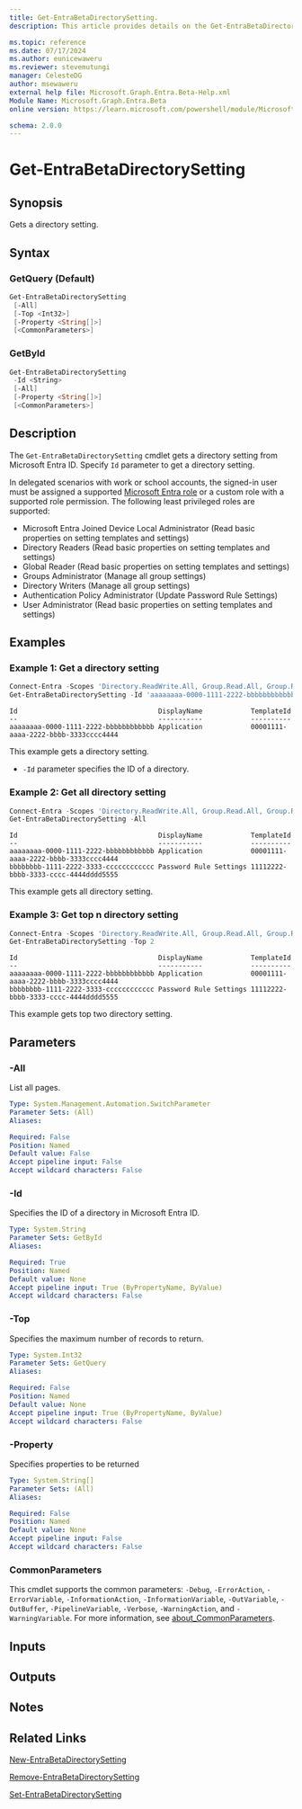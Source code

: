 ```yaml
---
title: Get-EntraBetaDirectorySetting.
description: This article provides details on the Get-EntraBetaDirectorySetting command.

ms.topic: reference
ms.date: 07/17/2024
ms.author: eunicewaweru
ms.reviewer: stevemutungi
manager: CelesteDG
author: msewaweru
external help file: Microsoft.Graph.Entra.Beta-Help.xml
Module Name: Microsoft.Graph.Entra.Beta
online version: https://learn.microsoft.com/powershell/module/Microsoft.Graph.Entra.Beta/Get-EntraBetaDirectorySetting

schema: 2.0.0
---
```


# Get-EntraBetaDirectorySetting

## Synopsis

Gets a directory setting.

## Syntax

### GetQuery (Default)

```powershell
Get-EntraBetaDirectorySetting
 [-All]
 [-Top <Int32>]
 [-Property <String[]>]
 [<CommonParameters>]
```

### GetById

```powershell
Get-EntraBetaDirectorySetting
 -Id <String>
 [-All]
 [-Property <String[]>]
 [<CommonParameters>]
```

## Description

The `Get-EntraBetaDirectorySetting` cmdlet gets a directory setting from Microsoft Entra ID. Specify `Id` parameter to get a directory setting.

In delegated scenarios with work or school accounts, the signed-in user must be assigned a supported [Microsoft Entra role](https://learn.microsoft.com/entra/identity/role-based-access-control/permissions-reference) or a custom role with a supported role permission. The following least privileged roles are supported:

- Microsoft Entra Joined Device Local Administrator (Read basic properties on setting templates and settings)
- Directory Readers (Read basic properties on setting templates and settings)
- Global Reader (Read basic properties on setting templates and settings)
- Groups Administrator (Manage all group settings)
- Directory Writers (Manage all group settings)
- Authentication Policy Administrator (Update Password Rule Settings)
- User Administrator (Read basic properties on setting templates and settings)

## Examples

### Example 1: Get a directory setting

```powershell
Connect-Entra -Scopes 'Directory.ReadWrite.All, Group.Read.All, Group.ReadWrite.All'
Get-EntraBetaDirectorySetting -Id 'aaaaaaaa-0000-1111-2222-bbbbbbbbbbbb'
```

```Output
Id                                   DisplayName            TemplateId
--                                   -----------            ----------
aaaaaaaa-0000-1111-2222-bbbbbbbbbbbb Application            00001111-aaaa-2222-bbbb-3333cccc4444
```

This example gets a directory setting.

- `-Id` parameter specifies the ID of a directory.

### Example 2: Get all directory setting

```powershell
Connect-Entra -Scopes 'Directory.ReadWrite.All, Group.Read.All, Group.ReadWrite.All'
Get-EntraBetaDirectorySetting -All
```

```Output
Id                                   DisplayName            TemplateId
--                                   -----------            ----------
aaaaaaaa-0000-1111-2222-bbbbbbbbbbbb Application            00001111-aaaa-2222-bbbb-3333cccc4444
bbbbbbbb-1111-2222-3333-cccccccccccc Password Rule Settings 11112222-bbbb-3333-cccc-4444dddd5555
```

This example gets all directory setting.

### Example 3: Get top n directory setting

```powershell
Connect-Entra -Scopes 'Directory.ReadWrite.All, Group.Read.All, Group.ReadWrite.All'
Get-EntraBetaDirectorySetting -Top 2
```

```Output
Id                                   DisplayName            TemplateId
--                                   -----------            ----------
aaaaaaaa-0000-1111-2222-bbbbbbbbbbbb Application            00001111-aaaa-2222-bbbb-3333cccc4444
bbbbbbbb-1111-2222-3333-cccccccccccc Password Rule Settings 11112222-bbbb-3333-cccc-4444dddd5555
```

This example gets top two directory setting.

## Parameters

### -All

List all pages.

```yaml
Type: System.Management.Automation.SwitchParameter
Parameter Sets: (All)
Aliases:

Required: False
Position: Named
Default value: False
Accept pipeline input: False
Accept wildcard characters: False
```

### -Id

Specifies the ID of a directory in Microsoft Entra ID.

```yaml
Type: System.String
Parameter Sets: GetById
Aliases:

Required: True
Position: Named
Default value: None
Accept pipeline input: True (ByPropertyName, ByValue)
Accept wildcard characters: False
```

### -Top

Specifies the maximum number of records to return.

```yaml
Type: System.Int32
Parameter Sets: GetQuery
Aliases:

Required: False
Position: Named
Default value: None
Accept pipeline input: True (ByPropertyName, ByValue)
Accept wildcard characters: False
```

### -Property

Specifies properties to be returned

```yaml
Type: System.String[]
Parameter Sets: (All)
Aliases:

Required: False
Position: Named
Default value: None
Accept pipeline input: False
Accept wildcard characters: False
```

### CommonParameters

This cmdlet supports the common parameters: `-Debug`, `-ErrorAction`, `-ErrorVariable`, `-InformationAction`, `-InformationVariable`, `-OutVariable`, `-OutBuffer`, `-PipelineVariable`, `-Verbose`, `-WarningAction`, and `-WarningVariable`. For more information, see [about_CommonParameters](https://go.microsoft.com/fwlink/?LinkID=113216).

## Inputs

## Outputs

## Notes

## Related Links

[New-EntraBetaDirectorySetting](New-EntraBetaDirectorySetting.md)

[Remove-EntraBetaDirectorySetting](Remove-EntraBetaDirectorySetting.md)

[Set-EntraBetaDirectorySetting](Set-EntraBetaDirectorySetting.md)

